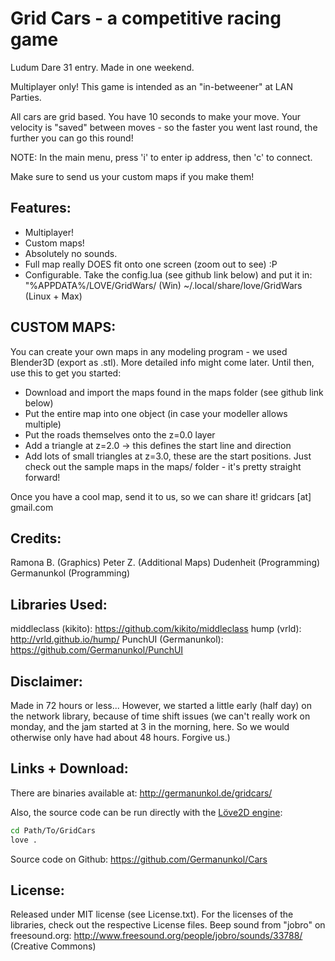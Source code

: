 
Grid Cars - a competitive racing game
============================================

Ludum Dare 31 entry. Made in one weekend.

Multiplayer only! This game is intended as an "in-betweener" at LAN Parties.

All cars are grid based. You have 10 seconds to make your move. Your velocity is "saved" between moves -
so the faster you went last round, the further you can go this round!

NOTE: In the main menu, press 'i' to enter ip address, then 'c' to connect.

Make sure to send us your custom maps if you make them!

Features:
---------------------
- Multiplayer!
- Custom maps!
- Absolutely no sounds.
- Full map really DOES fit onto one screen (zoom out to see) :P
- Configurable. Take the config.lua (see github link below) and put it in:
"%APPDATA%/LOVE/GridWars/ (Win)
~/.local/share/love/GridWars (Linux + Max)

CUSTOM MAPS:
----------------------
You can create your own maps in any modeling program - we used Blender3D (export as .stl). More detailed info might come later. Until then, use this to get you started:
- Download and import the maps found in the maps folder (see github link below)
- Put the entire map into one object (in case your modeller allows multiple)
- Put the roads themselves onto the z=0.0 layer
- Add a triangle at z=2.0 -> this defines the start line and direction
- Add lots of small triangles at z=3.0, these are the start positions.
Just check out the sample maps in the maps/ folder - it's pretty straight forward!

Once you have a cool map, send it to us, so we can share it!
gridcars [at] gmail.com

Credits:
----------------------
Ramona B. (Graphics)
Peter Z. (Additional Maps)
Dudenheit (Programming)
Germanunkol (Programming)

Libraries Used:
----------------------
middleclass (kikito): https://github.com/kikito/middleclass
hump (vrld): http://vrld.github.io/hump/
PunchUI (Germanunkol): https://github.com/Germanunkol/PunchUI

Disclaimer:
----------------------
Made in 72 hours or less...
However, we started a little early (half day) on the network library, because of time shift issues (we can't really work on monday, and the jam started at 3 in the morning, here. So we would otherwise only have had about 48 hours. Forgive us.)

Links + Download:
----------------------
There are binaries available at:
http://germanunkol.de/gridcars/

Also, the source code can be run directly with the [Löve2D engine](https://love2d.org/):
```bash
cd Path/To/GridCars
love .
```

Source code on Github: 
https://github.com/Germanunkol/Cars

License:
----------------------
Released under MIT license (see License.txt).
For the licenses of the libraries, check out the respective License files.
Beep sound from "jobro" on freesound.org: http://www.freesound.org/people/jobro/sounds/33788/ (Creative Commons)
